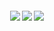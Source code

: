 <div align="center">
  <h4>
    </a>
    <a href="https://github.com/mi6gy/react_ToDoList/stargazers"><img src="https://img.shields.io/github/stars/mi6gy/react_ToDoList.svg?style=plasticr"/></a>
    <a href="https://github.com/mi6gy/react_ToDoList/commits/master"><img src="https://img.shields.io/github/last-commit/mi6gy/react_ToDoList.svg?style=plasticr"/></a>
        <a href="https://github.com/mi6gy/react_ToDoList/commits/master"><img src="https://img.shields.io/github/commit-activity/y/mi6gy/react_ToDoList.svg?style=plasticr"/></a>
</h4>